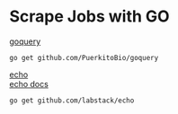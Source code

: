 # Scrape Jobs with GO

[goquery](https://github.com/PuerkitoBio/goquery)

```
go get github.com/PuerkitoBio/goquery
```

[echo](https://github.com/labstack/echo)  
[echo docs](https://echo.labstack.com/)

```
go get github.com/labstack/echo
```

